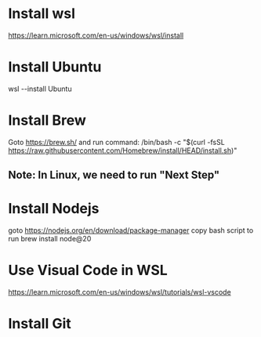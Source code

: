 # Install wsl 
https://learn.microsoft.com/en-us/windows/wsl/install

# Install Ubuntu
wsl --install Ubuntu

# Install Brew
Goto https://brew.sh/
and run command: 
/bin/bash -c "$(curl -fsSL https://raw.githubusercontent.com/Homebrew/install/HEAD/install.sh)"
## Note: In Linux, we need to run "Next Step"

# Install Nodejs

goto https://nodejs.org/en/download/package-manager 
copy bash script to run
brew install node@20

# Use Visual Code in WSL 
https://learn.microsoft.com/en-us/windows/wsl/tutorials/wsl-vscode

# Install Git
